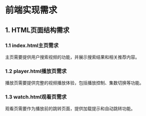 # 前端实现需求

## 1. HTML页面结构需求

### 1.1 index.html主页需求
主页需要提供用户搜索视频的功能，并展示搜索结果和相关推荐内容。

### 1.2 player.html播放页需求
播放页需要提供完整的视频播放体验，包括播放控制、集数切换等功能。

### 1.3 watch.html观看页需求
观看页需要作为播放前的跳转页面，提供加载提示和自动跳转功能。